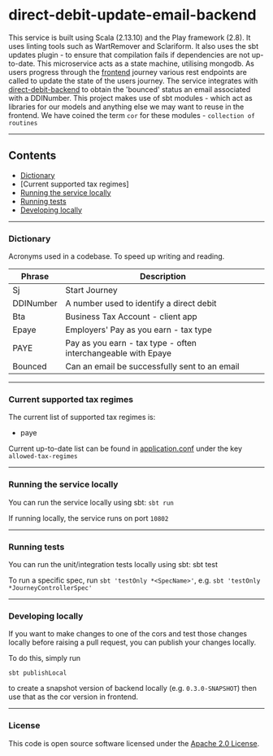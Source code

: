 
# direct-debit-update-email-backend

This service is built using Scala (2.13.10) and the Play framework (2.8). It uses linting tools such as WartRemover and
Sclariform.
It also uses the sbt updates plugin - to ensure that compilation fails if dependencies are not up-to-date.
This microservice acts as a state machine, utilising mongodb.
As users progress through the [frontend](https://www.github.com/hmrc/direct-debit-update-email-frontend) journey various
rest endpoints are called to update the state of the users journey.
The service integrates with [direct-debit-backend](https://www.github.com/hmrc/direct-debit-backend) to obtain the 'bounced' status an email associated with a DDINumber.
This project makes use of sbt modules - which act as libraries for our models and anything else we may want to reuse in
the frontend. We have coined the term `cor` for these modules - `collection of routines`

---

## Contents

* [Dictionary](https://www.github.com/hmrc/direct-debit-update-email-backend#dictionary)
* [Current supported tax regimes]
* [Running the service locally](https://github.com/hmrc/direct-debit-update-email-backend#running-the-service-locally)
* [Running tests](https://github.com/hmrc/direct-debit-update-email-backend#running-tests)
* [Developing locally](https://github.com/hmrc/direct-debit-update-email-backend#developing-locally)

---

### Dictionary

Acronyms used in a codebase. To speed up writing and reading.

| Phrase    | Description                                                   |
|-----------|---------------------------------------------------------------|
| Sj        | Start Journey                                                 |
| DDINumber | A number used to identify a direct debit                      |
| Bta       | Business Tax Account - client app                             |
| Epaye     | Employers' Pay as you earn - tax type                         |
| PAYE      | Pay as you earn - tax type - often interchangeable with Epaye |
| Bounced   | Can an email be successfully sent to an email                 | 

---

### Current supported tax regimes

The current list of supported tax regimes is:
* paye

Current up-to-date list can be found in [application.conf](https://github.com/hmrc/direct-debit-update-email-backend/blob/main/conf/application.conf) under the key `allowed-tax-regimes`

---

### Running the service locally

You can run the service locally using sbt: `sbt run`

If running locally, the service runs on port `10802`

---

### Running tests

You can run the unit/integration tests locally using sbt: sbt test

To run a specific spec, run `sbt 'testOnly *<SpecName>'`, e.g. `sbt 'testOnly *JourneyControllerSpec'`

---

### Developing locally

If you want to make changes to one of the cors and test those changes locally before raising a pull request, you can
publish your changes locally.

To do this, simply run

```
sbt publishLocal
``` 

to create a snapshot version of backend locally (e.g. `0.3.0-SNAPSHOT`) then use that as the cor version in frontend.

---

### License

This code is open source software licensed under
the [Apache 2.0 License]("http://www.apache.org/licenses/LICENSE-2.0.html").